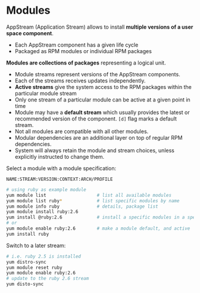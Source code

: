 # Modules

AppStream (Application Stream) allows to install **multiple versions of a user
space component**.

* Each AppStream component has a given life cycle
* Packaged as RPM modules or individual RPM packages

**Modules are collections of packages** representing a logical unit.

* Module streams represent versions of the AppStream components.
* Each of the streams receives updates independently.
* **Active streams** give the system access to the RPM packages within the
  particular module stream
* Only one stream of a particular module can be active at a given point in time
* Module may have a **default stream** which usually provides the latest or
  recommended version of the component. `[d]` flag marks a default stream.
* Not all modules are compatible with all other modules.
* Modular dependencies are an additional layer on top of regular RPM
  dependencies.
* System will always retain the module and stream choices, unless explicitly
  instructed to change them.

Select a module with a module specification:

    NAME:STREAM:VERSION:CONTEXT:ARCH/PROFILE

```bash
# using ruby as example module
yum module list                   # list all available modules
yum module list ruby*             # list specific modules by name
yum module info ruby              # details, package list
yum module install ruby:2.6
yum install @ruby:2.6             # install a specific modules in a specific version
# or
yum module enable ruby:2.6        # make a module default, and active
yum install ruby
```

Switch to a later stream:

```bash
# i.e. ruby 2.5 is installed
yum distro-sync
yum module reset ruby
yum module enable ruby:2.6
# update to the ruby 2.6 stream
yum disto-sync

